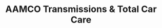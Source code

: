 ---
title: "AAMCO Transmissions & Total Car Care"
url: /durham/aamco-transmissions-and-total-car-care/
shop: car repair
---